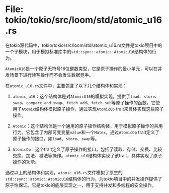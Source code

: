 # File: tokio/tokio/src/loom/std/atomic_u16.rs

在tokio源代码中，tokio/tokio/src/loom/std/atomic_u16.rs文件是tokio项目中的一个子模块，用于模拟标准库中的`std::sync::atomic::AtomicU16`结构体的行为。

`AtomicU16`是一个原子无符号16位整数类型，它是原子操作的最小单元，可以在并发场景下进行读写操作而不会发生数据竞争。

在`atomic_u16.rs`文件中，主要包含了以下几个结构体和实现：

1. `atomic_u16`：这个结构体是对`AtomicU16`的模拟实现，提供了`load`、`store`、`swap`、`compare_and_swap`、`fetch_add`、`fetch_sub`等原子操作的函数。它使用了`Atomic`结构体模拟原子操作，通过实现`AtomicOp` trait来具体实现这些原子操作。
   
2. `Atomic`：这个结构体是一个通用的原子操作结构体，用于模拟原子操作的共用行为。它包含了内部可变变量`value`和一个`Mutex`，通过`AtomicOp` trait定义了原子操作的接口，如`load`、`store`、`swap`等。

3. `AtomicOp`：这个trait定义了原子操作的接口，包括了读取、存储、交换、比较交换、加法、减法等操作。`atomic_u16`结构体实现了该trait，具体实现了原子操作的功能。

通过以上的结构体和实现，`atomic_u16.rs`文件模拟了原生的`std::sync::atomic::AtomicU16`结构体的行为，为tokio项目中的并发操作提供了原子性保证。它是tokio的底层实现之一，用于支持并发和多线程的安全操作。

